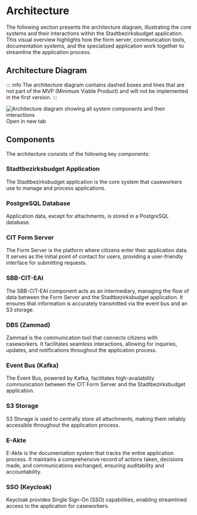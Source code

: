 # Architecture

The following section presents the architecture diagram, illustrating the core systems and their interactions within the Stadtbezirksbudget application. This visual overview highlights how the form server, communication tools, documentation systems, and the specialized application work together to streamline the application process.

## Architecture Diagram

::: info
The architecture diagram contains dashed boxes and lines that are not part of the MVP (Minimum Viable Product) and will not be implemented in the first version.
:::

<script setup>
// noinspection ES6UnusedImports
import architectureUrl from "./architecture.png";
</script>

<a :href="architectureUrl" target="_blank" rel="noopener noreferrer">
    <img :src="architectureUrl" alt="Architecture diagram showing all system components and their interactions" />
</a>
<a :href="architectureUrl" target="_blank" rel="noopener noreferrer">Open in new tab</a>

## Components

The architecture consists of the following key components:

### Stadtbezirksbudget Application

The Stadtbezirksbudget application is the core system that caseworkers use to manage and process applications.

### PostgreSQL Database

Application data, except for attachments, is stored in a PostgreSQL database.

### CIT Form Server

The Form Server is the platform where citizens enter their application data. It serves as the initial point of contact for users, providing a user-friendly interface for submitting requests.

### SBB-CIT-EAI

The SBB-CIT-EAI component acts as an intermediary, managing the flow of data between the Form Server and the Stadtbezirksbudget application. It ensures that information is accurately transmitted via the event bus and an S3 storage.

### DBS (Zammad)

Zammad is the communication tool that connects citizens with caseworkers. It facilitates seamless interactions, allowing for inquiries, updates, and notifications throughout the application process.

### Event Bus (Kafka)

The Event Bus, powered by Kafka, facilitates high-availability communication between the CIT Form Server and the Stadtbezirksbudget application.

### S3 Storage

S3 Storage is used to centrally store all attachments, making them reliably accessible throughout the application process.

### E-Akte

E-Akte is the documentation system that tracks the entire application process. It maintains a comprehensive record of actions taken, decisions made, and communications exchanged, ensuring auditability and accountability.

### SSO (Keycloak)

Keycloak provides Single Sign-On (SSO) capabilities, enabling streamlined access to the application for caseworkers.
